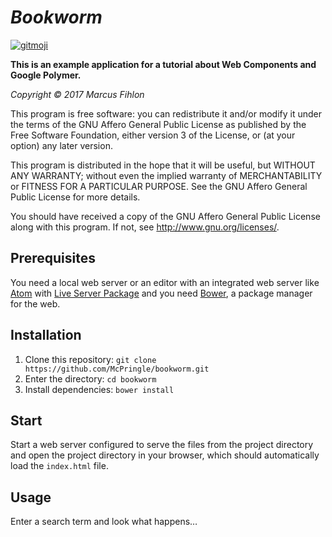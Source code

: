 *Bookworm*
==========

[![gitmoji](https://img.shields.io/badge/gitmoji-%20😜%20😍-FFDD67.svg)](https://gitmoji.carloscuesta.me)

**This is an example application for a tutorial about Web Components and Google Polymer.**

*Copyright © 2017 Marcus Fihlon*

This program is free software: you can redistribute it and/or modify it under the terms of the GNU Affero General Public License as published by the Free Software Foundation, either version 3 of the License, or (at your option) any later version.

This program is distributed in the hope that it will be useful, but WITHOUT ANY WARRANTY; without even the implied warranty of MERCHANTABILITY or FITNESS FOR A PARTICULAR PURPOSE. See the GNU Affero General Public License for more details.

You should have received a copy of the GNU Affero General Public License along with this program.  If not, see <http://www.gnu.org/licenses/>.

## Prerequisites

You need a local web server or an editor with an integrated web server like [Atom](https://atom.io) with [Live Server Package](https://atom.io/packages/atom-live-server) and you need [Bower](https://bower.io), a package manager for the web.

## Installation

1. Clone this repository: `git clone https://github.com/McPringle/bookworm.git`
2. Enter the directory: `cd bookworm`
3. Install dependencies: `bower install`

## Start

Start a web server configured to serve the files from the project directory and open the project directory in your browser, which should automatically load the `index.html` file. 

## Usage

Enter a search term and look what happens…
